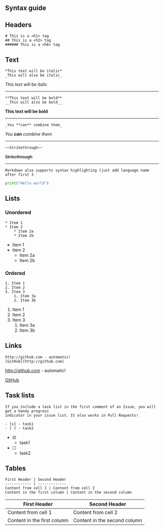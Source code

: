 ## Syntax guide

## Headers
```
# This is a <h1> tag
## This is a <h2> tag
###### This is a <h6> tag
```

## Text
```
*This text will be italic*
_This will also be italic_
```
*This text will be italic*

---
```
**This text will be bold**
__This will also be bold__
```
**This text will be bold**

---
```
_You **can** combine them_
```
_You **can** combine them_

---
```
~~Strikethrough~~
```
~~Strikethrough~~

---
```Markdown also supports syntax highlighting (just add language name after first 3 ` ```
```py
print("Hello world")
```


## Lists
### Unordered
```
* Item 1
* Item 2
	* Item 2a
	* Item 2b
```
* Item 1
* Item 2
	* Item 2a
	* Item 2b

### Ordered
```
1. Item 1
2. Item 2
3. Item 3
	1. Item 3a
	2. Item 3b
```
1. Item 1
2. Item 2
3. Item 3
	1. Item 3a
	2. Item 3b

## Links
```
http://github.com - automatic!
[GitHub](http://github.com)
```
http://github.com - automatic!

[GitHub](http://github.com)

## Task lists
```
If you include a task list in the first comment of an Issue, you will get a handy progress
indicator in your issue list. It also works in Pull Requests!
```

```
- [x] - task1
- [ ] - task2
```
- [x] - task1
- [ ] - task2

## Tables
```
First Header | Second Header
------------ | -------------
Content from cell 1 | Content from cell 2
Content in the first column | Content in the second column
```
First Header | Second Header
------------ | -------------
Content from cell 1 | Content from cell 2
Content in the first column | Content in the second column







